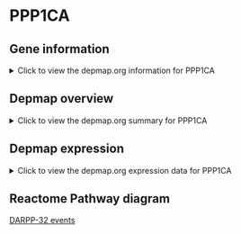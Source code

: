 <h1>PPP1CA</h1>

<h2>Gene information</h2>
<details>
  <summary>Click to view the depmap.org information for PPP1CA</summary>
  <iframe src="https://depmap.org/portal/gene/PPP1CA?tab=about" style="border:none;width:100%;height:800px"></iframe>
</details>

<h2>Depmap overview</h2>
<details>
  <summary>Click to view the depmap.org summary for PPP1CA</summary>
  <iframe src="https://depmap.org/portal/gene/PPP1CA?tab=overview" style="border:none;width:100%;height:800px"></iframe>
</details>

<h2>Depmap expression</h2>
<details>
  <summary>Click to view the depmap.org expression data for PPP1CA</summary>
  <iframe src="https://depmap.org/portal/gene/PPP1CA?tab=characterization" style="border:none;width:100%;height:800px"></iframe>
</details>



<h2>Reactome Pathway diagram</h2>
<a href="https://reactome.org/PathwayBrowser/#/R-HSA-180024" target="_BLANK">DARPP-32 events</a>



